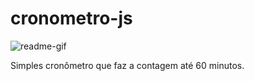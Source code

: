 # cronometro-js

![readme-gif](./assets/Cronômetro.gif)


Simples cronômetro que faz a contagem até 60 minutos.